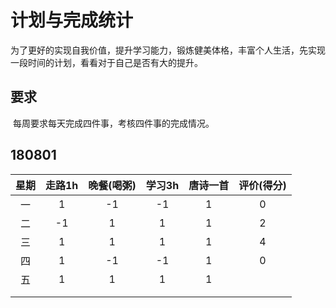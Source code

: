 # 计划与完成统计

​	为了更好的实现自我价值，提升学习能力，锻炼健美体格，丰富个人生活，先实现一段时间的计划，看看对于自己是否有大的提升。





## 要求

​	每周要求每天完成四件事，考核四件事的完成情况。

## 180801

| 星期 | 走路1h | 晚餐(喝粥) | 学习3h | 唐诗一首 | 评价(得分) |
| :--: | :----: | :--------: | :----: | :------: | :--------: |
|  一  |   1    |     -1     |   -1   |    1     |     0      |
|  二  |   -1   |     1      |   1    |    1     |     2      |
|  三  |   1    |     1      |   1    |    1     |     4      |
|  四  |   1    |     -1     |   -1   |    1     |     0      |
|  五  |   1    |     1      |   1    |    1     |            |
|      |        |            |        |          |            |
|      |        |            |        |          |            |





